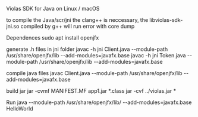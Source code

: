 Violas SDK for Java on Linux / macOS

to compile the Java/scr/jni the clang++ is neccessary, the libviolas-sdk-jni.so compiled by g++ will run error with core dump

Dependences 
    sudo apt install openjfx

generate .h files in jni folder
    javac -h jni Client.java  --module-path /usr/share/openjfx/lib --add-modules=javafx.base
    javac -h jni Token.java  --module-path /usr/share/openjfx/lib --add-modules=javafx.base

compile java files 
    javac Client.java --module-path /usr/share/openjfx/lib --add-modules=javafx.base

build jar
    jar -cvmf MANIFEST.MF app1.jar *.class
    jar -cvf ../violas.jar *
    
Run
    java --module-path /usr/share/openjfx/lib/ --add-modules=javafx.base HelloWorld